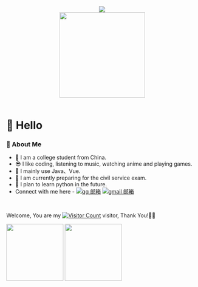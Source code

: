 <div align="center">
  <!-- dynamic typing effect 动态打字效果 -->
  <div>
    <a href="https://blog.sunguoqi.com/">
      <img
        src="https://readme-typing-svg.demolab.com?font=Fira+Code&pause=1000&width=750&lines=Listen to your heart and find what you love;倾听内心，找到所爱&center=true&size=27" />
    </a>
  </div>

  <!-- knock code pictures 敲代码的图片 -->
  <picture>
    <source media="(prefers-color-scheme: dark)" srcset="https://cdn.jsdelivr.net/gh/sun0225SUN/sun0225SUN/assets/images/coding.gif" />
    <source media="(prefers-color-scheme: light)" srcset="https://cdn.jsdelivr.net/gh/sun0225SUN/sun0225SUN/assets/images/developer.svg" height="225px" />
    <img src="https://cdn.jsdelivr.net/gh/sun0225SUN/sun0225SUN/assets/images/coding.gif" />
  </picture>

  <!-- for beauty 留个空行好看点 -->
  <div>&nbsp;</div>
</div>

# 🙋 Hello

### 🤺 About Me
- 🚀 I am a college student from China.
- 😎 I like coding, listening to music, watching anime and playing games.
- 🛫 I mainly use Java、Vue.
- 🚗 I am currently preparing for the civil service exam.
- 🐲 I plan to learn python in the future.
- Connect with me here - [![qq 邮箱](https://img.shields.io/badge/-qq%20Mail-FC1F1F?style=plastic&link=mailto:find_onepiece@163.com)](mailto:3124140355@qq.com) [![gmail 邮箱](https://img.shields.io/badge/Gmail-D14836?logo=gmail&logoColor=white)](mailto:zqr0329@gmail.com)

<div>&nbsp;</div>

Welcome, You are my [![Visitor Count](https://profile-counter.glitch.me/XXQJDR/count.svg)](https://blog.i-xiao.space/) visitor, Thank You!🎉🎉

<span><img src="https://github-readme-stats.vercel.app/api/top-langs/?username=XXQJDR&layout=compact" height=150/></span>
<span><img src="https://github-readme-stats.vercel.app/api?username=XXQJDR&count_private=true&show_icons=true" height=150/></span>
